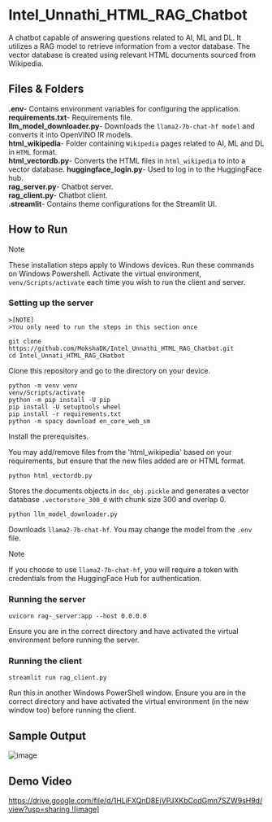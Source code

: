 # Intel_Unnathi_HTML_RAG_Chatbot
A chatbot capable of answering questions related to AI, ML and DL. It utilizes a RAG model to retrieve information from a vector database. The vector database is created using relevant HTML documents sourced from Wikipedia. 

## Files & Folders
**.env**- Contains environment variables for configuring the application.</br>
**requirements.txt**- Requirements file.</br>
**llm_model_downloader.py**- Downloads the `llama2-7b-chat-hf model` and converts it into OpenVINO IR models.</br>
**html_wikipedia**- Folder containing `Wikipedia` pages related to AI, ML and DL in `HTML` format.</br>
**html_vectordb.py**- Converts the HTML files in `html_wikipedia` to into a vector database.
**huggingface_login.py**- Used to log in to the HuggingFace hub.</br>
**rag_server.py**- Chatbot server.</br>
**rag_client.py**- Chatbot client.</br>
**.streamlit**- Contains theme configurations for the Streamlit UI.</br>

## How to Run
>[!NOTE]
>These installation steps apply to Windows devices.
>Run these commands on Windows Powershell.
>Activate the virtual environment, `venv/Scripts/activate` each time you wish to run the client and server.

### Setting up the server
```
>[NOTE]
>You only need to run the steps in this section once
````
```
git clone https://github.com/MokshaDK/Intel_Unnathi_HTML_RAG_Chatbot.git
cd Intel_Unnati_HTML_RAG_CHatbot
```
Clone this repository and go to the directory on your device.
```
python -m venv venv
venv/Scripts/activate
python -m pip install -U pip
pip install -U setuptools wheel
pip install -r requirements.txt
python -m spacy download en_core_web_sm
```
Install the prerequisites.

You may add/remove files from the 'html_wikipedia' based on your requirements, but ensure that the new files added are or HTML format.
```
python html_vectordb.py
```
Stores the documents objects in `doc_obj.pickle` and generates a vector database `.vectorstore_300_0` with chunk size 300 and overlap 0.
```
python llm_model_downloader.py
```
Downloads `llama2-7b-chat-hf`. You may change the model from the `.env` file.
>[!NOTE]
>If you choose to use `llama2-7b-chat-hf`, you will require a token with credentials from the HuggingFace Hub for authentication.

### Running the server
```
uvicorn rag-_server:app --host 0.0.0.0
```
Ensure you are in the correct directory and have activated the virtual environment before running the server.

### Running the client
```
streamlit run rag_client.py
```
Run this in another Windows PowerShell window.
Ensure you are in the correct directory and have activated the virtual environment (in the new window too) before running the client.

## Sample Output
![image](https://github.com/MokshaDK/Intel_Unnathi_HTML_RAG_Chatbot/assets/141493495/cedd4b60-364b-46a7-91d5-924d9007f71d)

## Demo Video
[https://drive.google.com/file/d/1HLiFXQnD8EjVPJXKbCodGmn7SZW9sH9d/view?usp=sharing ![image]](https://github.com/MokshaDK/Intel_Unnathi_HTML_RAG_Chatbot/assets/141493495/3fe5adf3-4cf8-4d40-9e88-7b36d3614163)


